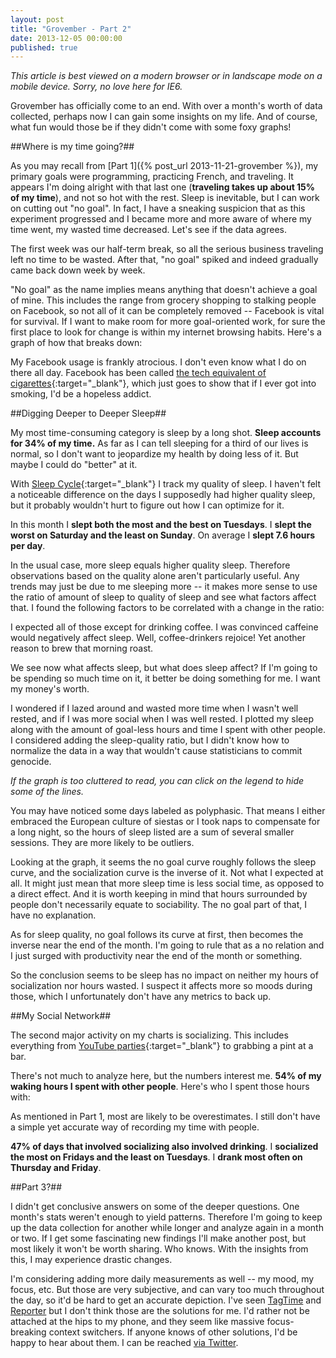 ```yaml
---
layout: post
title: "Grovember - Part 2"
date: 2013-12-05 00:00:00
published: true
---
```


<link rel="stylesheet" href="/css/grovember.css">

_This article is best viewed on a modern browser or in landscape mode on a 
mobile device. Sorry, no love here for IE6._

Grovember has officially come to an end. With over a month's worth of data 
collected, perhaps now I can gain some insights on my life. And of course, what 
fun would those be if they didn't come with some foxy graphs!

##Where is my time going?##

<div class="graph" id="category-pie"></div>

As you may recall from [Part 1]({% post_url 2013-11-21-grovember %}), my primary 
goals were programming, practicing French, and traveling. It appears I'm doing 
alright with that last one (__traveling takes up about 15% of my time__), and 
not so hot with the rest. Sleep is inevitable, but I can work on cutting out "no 
goal". In fact, I have a sneaking suspicion that as this experiment progressed 
and I became more and more aware of where my time went, my wasted time 
decreased.  Let's see if the data agrees.

<div class="graph" id="waste-line"></div>

The first week was our half-term break, so all the serious business traveling 
left no time to be wasted. After that, "no goal" spiked and indeed gradually 
came back down week by week.

"No goal" as the name implies means anything that doesn't achieve a goal of 
mine. This includes the range from grocery shopping to stalking people on 
Facebook, so not all of it can be completely removed -- Facebook is vital for 
survival. If I want to make room for more goal-oriented work, for sure the first 
place to look for change is within my internet browsing habits. Here's a graph 
of how that breaks down:

<div class="graph" id="internet-bar"></div>

My Facebook usage is frankly atrocious. I don't even know what I do on there all 
day. Facebook has been called [the tech equivalent of 
cigarettes](http://oznathan.quora.com/Facebook-is-the-21st-century-tech-equivalent-of-cigarettes-And-now-I-can-finally-prove-it){:target="\_blank"}, 
which just goes to show that if I ever got into smoking, I'd be a hopeless 
addict.

##Digging Deeper to Deeper Sleep##

My most time-consuming category is sleep by a long shot. __Sleep accounts for 
34% of my time.__ As far as I can tell sleeping for a third of our lives is 
normal, so I don't want to jeopardize my health by doing less of it. But maybe I 
could do "better" at it.

With [Sleep Cycle](http://www.sleepcycle.com/){:target="\_blank"} I track my 
quality of sleep. I haven't felt a noticeable difference on the days I 
supposedly had higher quality sleep, but it probably wouldn't hurt to figure out 
how I can optimize for it.

In this month I __slept both the most and the best on Tuesdays__. I __slept the 
worst on Saturday and the least on Sunday__. On average I __slept 7.6 hours per 
day__.

In the usual case, more sleep equals higher quality sleep. Therefore 
observations based on the quality alone aren't particularly useful. Any trends 
may just be due to me sleeping more -- it makes more sense to use the ratio of 
amount of sleep to quality of sleep and see what factors affect that. I found 
the following factors to be correlated with a change in the ratio:

<div class="graph" id="sleep-diff"></div>

I expected all of those except for drinking coffee. I was convinced caffeine 
would negatively affect sleep. Well, coffee-drinkers rejoice! Yet another reason 
to brew that morning roast.

We see now what affects sleep, but what does sleep affect? If I'm going to be 
spending so much time on it, it better be doing something for me. I want my 
money's worth.

I wondered if I lazed around and wasted more time when I wasn't well rested, and 
if I was more social when I was well rested. I plotted my sleep along with the 
  amount of goal-less hours and time I spent with other people. I considered 
  adding the sleep-quality ratio, but I didn't know how to normalize the data in 
  a way that wouldn't cause statisticians to commit genocide.

_If the graph is too cluttered to read, you can click on the legend to hide some 
of the lines._

<div class="graph" id="sleep-line"></div>

You may have noticed some days labeled as polyphasic. That means I either 
embraced the European culture of siestas or I took naps to compensate for a long 
night, so the hours of sleep listed are a sum of several smaller sessions. They 
are more likely to be outliers.

Looking at the graph, it seems the no goal curve roughly follows the sleep 
curve, and the socialization curve is the inverse of it. Not what I expected at 
all. It might just mean that more sleep time is less social time, as opposed to 
a direct effect. And it is worth keeping in mind that hours surrounded by people 
don't necessarily equate to sociability. The no goal part of that, I have no 
explanation.

As for sleep quality, no goal follows its curve at first, then becomes the 
inverse near the end of the month. I'm going to rule that as a no relation and I 
just surged with productivity near the end of the month or something.

So the conclusion seems to be sleep has no impact on neither my hours of 
socialization nor hours wasted. I suspect it affects more so moods during those, 
which I unfortunately don't have any metrics to back up.

##My Social Network##

The second major activity on my charts is socializing. This includes everything 
from [YouTube parties](http://xkcd.com/920/){:target="\_blank"} to grabbing a 
pint at a bar.

There's not much to analyze here, but the numbers interest me. __54% of my 
waking hours I spent with other people__. Here's who I spent those hours with:

<div class="graph" id="people-pie"></div>

As mentioned in Part 1, most are likely to be overestimates. I still don't have 
a simple yet accurate way of recording my time with people.

__47% of days that involved socializing also involved drinking__. I __socialized 
the most on Fridays and the least on Tuesdays__. I __drank most often on 
Thursday and Friday__.

##Part 3?##

I didn't get conclusive answers on some of the deeper questions. One month's 
stats weren't enough to yield patterns. Therefore I'm going to keep up the data 
collection for another while longer and analyze again in a month or two. If I 
get some fascinating new findings I'll make another post, but most likely it 
won't be worth sharing. Who knows. With the insights from this, I may experience 
drastic changes.

I'm considering adding more daily measurements as well -- my mood, my focus, 
etc. But those are very subjective, and can vary too much throughout the day, so 
it'd be hard to get an accurate depiction. I've seen [TagTime](http://tagti.me) 
and [Reporter](http://www.reporter-app.com/) but I don't think those are the 
solutions for me. I'd rather not be attached at the hips to my phone, and they 
seem like massive focus-breaking context switchers. If anyone knows of other 
solutions, I'd be happy to hear about them. I can be reached [via 
Twitter](https://twitter.com/wangfowen).

<script src="http://d3js.org/d3.v3.min.js" charset="utf-8"></script>
<script type="text/javascript" src="/js/grovember-data.js"></script>
<script type="text/javascript" src="/js/grovember.js"></script>
